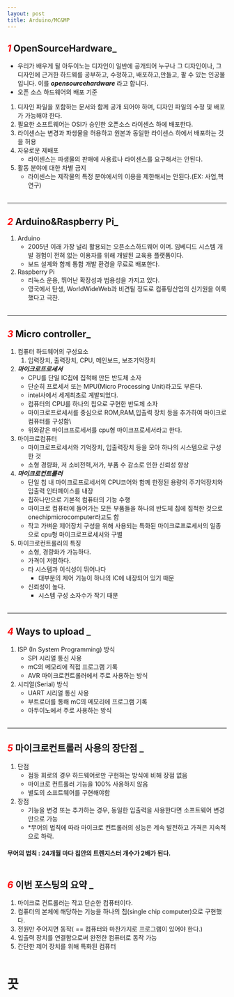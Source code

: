 ```yaml
---
layout: post
title: Arduino/MC&MP
---
```

## **_<span style="color:red"> 1_ OpenSourceHardware</span>_**
* 우리가 배우게 될 아두이노는 디자인이 일반에 공개되어 누구나 그 디자인이나, 그 디자인에 근거한 하드웨를 공부하고, 수정하고, 배포하고,만들고, 팔 수 있는 인공물입니다. 이를 **_opensourcehardware_** 라고 합니다.
* 오픈 소스 하드웨어의 배포 기준
1. 디자인 파일을 포함하는 문서와 함께 공개 되어야 하며, 디자인 파일의 수정 및 배포가 가능해야 한다.
1. 필요한 소프트웨어는 OSI가 승인한 오픈소스 라이센스 하에 배포한다.
1. 라이센스는 변경과 파생물을 허용하고 원본과 동일한 라이센스 하에서 배포하는 것을 허용
1. 자유로운 제배포
    - 라이센스는 파생물의 판매에 사용료나 라이센스를 요구해서는 안된다.
1. 활동 분야에 대한 차별 금지
    - 라이센스는 제작물의 특정 분야에서의 이용을 제한해서는 안된다.(EX: 사업,핵 연구)<br/><br/>
    
---
## **_<span style="color:red"> 2_ Arduino&Raspberry Pi</span>_**
1. Arduino
    - 2005년 이래 가장 널리 활용되는 오픈소스하드웨어 이며. 임베디드 시스템 개발 경험이 전혀 없는 이용자를 위해 개발된 교육용 플랫폼이다.
    - 보드 설계와 함께 통합 개발 환경을 무료로 배포한다.
1. Raspberry Pi
    - 리눅스 운용, 뛰어난 확장성과 범용성을 가지고 있다.
    - 영국에서 탄생, WorldWideWeb과 비견될 정도로 컴퓨팅산업의 신기원을 이룩했다고 극찬.<br/><br/>

---
## **_<span style="color:red"> 3_ Micro controller</span>_**
1. 컴퓨터 하드웨어의 구성요소
    1. 입력장치, 출력장치, CPU, 메인보드, 보조기억장치
1. **_마이크로프로세서_**
    - CPU를 단일 IC칩에 집척해 만든 반도체 소자
    - 단순히 프로세서 또는 MPU(Micro Processing Unit)라고도 부른다.
    - intel사에서 세계최초로 계발되었다.
    - 컴퓨터의 CPU를 하나의 칩으로 구현한 반도체 소자
    - 마이크로프로세서를 중심으로 ROM,RAM,입출력 장치 등을 추가하여 마이크로 컴퓨터를 구성함\
    - 위와같은 마이크프로세서를 cpu형 마이크프로세서라고 한다.
1. 마이크로컴퓨터
    - 마이크로프로세서와 기억장치, 입출력장치 등을 모아 하나의 시스템으로 구성한 것
    - 소형 경량화, 저 소비전력,저가, 부품 수 감소로 인한 신뢰성 향상
1. **_마이크로컨트롤러_**
    - 단일 칩 내 마이크로프로세서의 CPU코어와 함께 한정된 용량의 주기억장치와 입출력 인터페이스를 내장
    - 칩하나만으로 기본적 컴퓨터의 기능 수행   
    - 마이크로 컴퓨터에 들어가는 모든 부품들을 하나의 반도체 칩에 집척한 것으로 onechipmicrocomputer라고도 함
    - 작고 가벼운 제어장치 구성을 위해 사용되는 특화된 마이크로프로세서의 일종으로 cpu형 마이크로프로세서와 구별
1. 마이크로컨트롤러의 특징
    - 소형, 경량화가 가능하다.
    - 가격이 저렴하다.
    - 타 시스템과 이식성이 뛰어나다
        - 대부분의 제어 기능이 하나의 IC에 내장되어 있기 때문
    - 신뢰성이 높다.
        - 시스템 구성 소자수가 작기 때문<br/><br/>

---
## **_<span style="color:red"> 4_ Ways to upload </span>_**
1. ISP (In System Programming) 방식
    - SPI 시리얼 통신 사용
    - mC의 메모리에 직접 프로그램 기록
    - AVR 마이크로컨트롤러에서 주로 사용하는 방식
1. 시리얼(Serial) 방식
    - UART 시리얼 통신 사용
    - 부트로더를 통해 mC의 메모리에 프로그램 기록
    - 아두이노에서 주로 사용하는 방식<br/><br/>

---
## **_<span style="color:red"> 5_ 마이크로컨트롤러 사용의 장단점 </span>_**
1. 단점
    - 점등 회로의 경우 하드웨어로만 구현하는 방식에 비해 장점 없음
    - 마이크로 컨트롤러 기능을 100% 사용하지 않음
    - 별도의 소프트웨어를 구현해야함
1. 장점
    - 기능을 변경 또는 추가하는 경우, 동일한 입출력을 사용한다면 소프트웨어 변경만으로 가능
    - *무어의 법칙에 따라 마이크로 컨트롤러의 성능은 계속 발전하고 가격은 지속적으로 하락.
#### 무어의 법칙 : 24개월 마다 칩안의 트렌지스터 개수가 2배가 된다. <br/><br/>

## **_<span style="color:red"> 6_ 이번 포스팅의 요약 </span>_**
1. 마이크로 컨트롤러는 작고 단순한 컴퓨터이다.
1. 컴퓨터의 본체에 해당하는 기능을 하나의 칩(single chip computer)으로 구현했다.
1. 전원만 주어지면 동작( == 컴퓨터와 마찬가지로 프로그램이 있어야 한다.)
1. 입출력 장치를 연결함으로써 완전한 컴퓨터로 동작 가능
1. 간단한 제어 장치를 위해 특화된 컴퓨터<br/><br/>

# 끗
 



